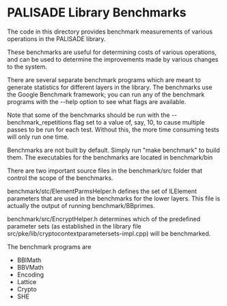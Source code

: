 PALISADE Library Benchmarks
===========================

The code in this directory provides benchmark measurements of various operations in the PALISADE library.

These benchmarks are useful for determining costs of various operations, and can be used to determine the
improvements made by various changes to the system.

There are several separate benchmark programs which are meant to generate statistics for different layers
in the library. The benchmarks use the Google Benchmark framework; you can run any of the benchmark programs
with the --help option to see what flags are available.

Note that some of the benchmarks should be run with the --benchmark_repetitions flag set to a value of, say,
10, to cause multiple passes to be run for each test. Without this, the more time consuming tests will only
run one time.

Benchmarks are not built by default. Simply run "make benchmark" to build them. The executables for the
benchmarks are located in benchmark/bin

There are two important source files in the benchmark/src folder that control the scope of the benchmarks.

benchmark/stc/ElementParmsHelper.h defines the set of ILElement parameters that are used in the benchmarks
for the lower layers. This file is actually the output of running benchmark/BBprimes.

benchmark/src/EncryptHelper.h determines which of the predefined parameter sets (as established in the library
file src/pke/lib/cryptocontextparametersets-impl.cpp) will be benchmarked.

The benchmark programs are

* BBIMath
* BBVMath
* Encoding
* Lattice
* Crypto
* SHE
